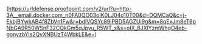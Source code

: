 (https://urldefense.proofpoint.com/v2/url?u=http-3A__email.docker.com_n0FA0QO03oIK0LJ04o10T00&d=DQMCaQ&c=j-EkbjBYwkAB4f8ZbVn1Fw&r=bdlVQSYc89iPBD5AGZUi9g&m=8qExJm8eT6pNbGA9R50WSnF32CQkGm5qJpyu_R5WT_s&s=oIX_8JXlYzmWhgO4eb-gonyzbYls2QvXNBUzT4WbkLE&e=)
